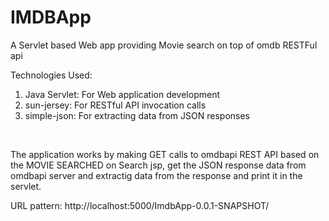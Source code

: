 # IMDBApp
A Servlet based Web app providing Movie search on top of omdb RESTFul api

Technologies Used:
1) Java Servlet: For Web application development
2) sun-jersey: For RESTful API invocation calls
3) simple-json: For extracting data from JSON responses
</br>

The application works by making GET calls to omdbapi REST API based on the MOVIE SEARCHED on Search jsp, get the JSON response data from omdbapi server and extractig data from the response and print it in the servlet.


URL pattern: http://localhost:5000/ImdbApp-0.0.1-SNAPSHOT/

